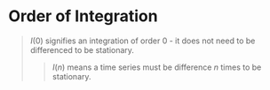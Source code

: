 # Order of Integration
>$I(0)$ signifies an integration of order 0 - it does not need to be differenced to be stationary.
>>$I(n)$ means a time series must be difference $n$ times to be stationary.
